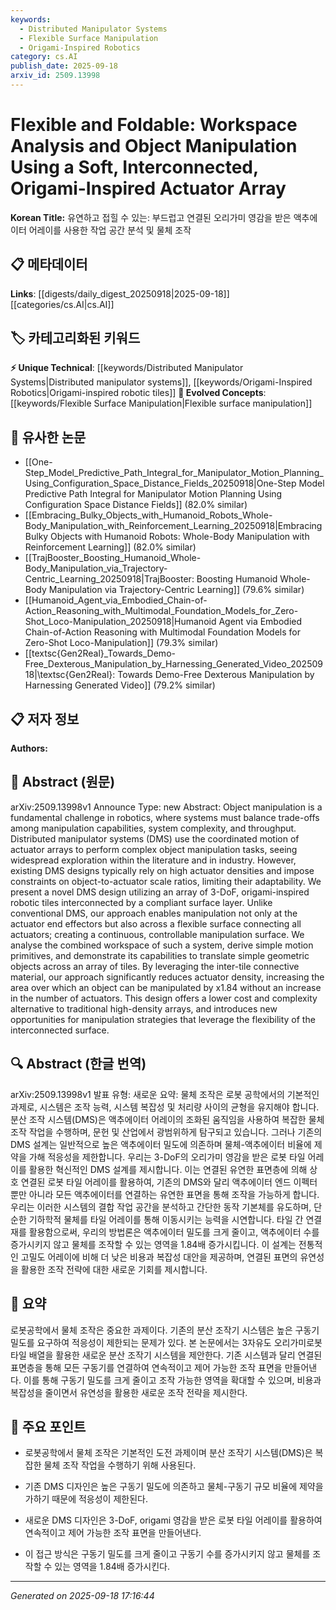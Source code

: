 ```yaml
---
keywords:
  - Distributed Manipulator Systems
  - Flexible Surface Manipulation
  - Origami-Inspired Robotics
category: cs.AI
publish_date: 2025-09-18
arxiv_id: 2509.13998
---
```


<!-- KEYWORD_LINKING_METADATA:
{
  "processed_timestamp": "2025-09-22 22:28:28.442790",
  "vocabulary_version": "1.0",
  "selected_keywords": [
    "Distributed Manipulator Systems",
    "Flexible Surface Manipulation",
    "Origami-Inspired Robotics"
  ],
  "rejected_keywords": [
    "Actuator Arrays"
  ],
  "similarity_scores": {
    "Distributed Manipulator Systems": 0.78,
    "Flexible Surface Manipulation": 0.75,
    "Origami-Inspired Robotics": 0.72
  },
  "extraction_method": "AI_prompt_based",
  "budget_applied": true
}
-->


# Flexible and Foldable: Workspace Analysis and Object Manipulation Using a Soft, Interconnected, Origami-Inspired Actuator Array

**Korean Title:** 유연하고 접힐 수 있는: 부드럽고 연결된 오리가미 영감을 받은 액추에이터 어레이를 사용한 작업 공간 분석 및 물체 조작

## 📋 메타데이터

**Links**: [[digests/daily_digest_20250918|2025-09-18]]   [[categories/cs.AI|cs.AI]]

## 🏷️ 카테고리화된 키워드
**⚡ Unique Technical**: [[keywords/Distributed Manipulator Systems|Distributed manipulator systems]], [[keywords/Origami-Inspired Robotics|Origami-inspired robotic tiles]]
**🚀 Evolved Concepts**: [[keywords/Flexible Surface Manipulation|Flexible surface manipulation]]

## 🔗 유사한 논문
- [[One-Step_Model_Predictive_Path_Integral_for_Manipulator_Motion_Planning_Using_Configuration_Space_Distance_Fields_20250918|One-Step Model Predictive Path Integral for Manipulator Motion Planning Using Configuration Space Distance Fields]] (82.0% similar)
- [[Embracing_Bulky_Objects_with_Humanoid_Robots_Whole-Body_Manipulation_with_Reinforcement_Learning_20250918|Embracing Bulky Objects with Humanoid Robots: Whole-Body Manipulation with Reinforcement Learning]] (82.0% similar)
- [[TrajBooster_Boosting_Humanoid_Whole-Body_Manipulation_via_Trajectory-Centric_Learning_20250918|TrajBooster: Boosting Humanoid Whole-Body Manipulation via Trajectory-Centric Learning]] (79.6% similar)
- [[Humanoid_Agent_via_Embodied_Chain-of-Action_Reasoning_with_Multimodal_Foundation_Models_for_Zero-Shot_Loco-Manipulation_20250918|Humanoid Agent via Embodied Chain-of-Action Reasoning with Multimodal Foundation Models for Zero-Shot Loco-Manipulation]] (79.3% similar)
- [[textsc{Gen2Real}_Towards_Demo-Free_Dexterous_Manipulation_by_Harnessing_Generated_Video_20250918|\textsc{Gen2Real}: Towards Demo-Free Dexterous Manipulation by Harnessing Generated Video]] (79.2% similar)

## 📋 저자 정보

**Authors:** 

## 📄 Abstract (원문)

arXiv:2509.13998v1 Announce Type: new 
Abstract: Object manipulation is a fundamental challenge in robotics, where systems must balance trade-offs among manipulation capabilities, system complexity, and throughput. Distributed manipulator systems (DMS) use the coordinated motion of actuator arrays to perform complex object manipulation tasks, seeing widespread exploration within the literature and in industry. However, existing DMS designs typically rely on high actuator densities and impose constraints on object-to-actuator scale ratios, limiting their adaptability. We present a novel DMS design utilizing an array of 3-DoF, origami-inspired robotic tiles interconnected by a compliant surface layer. Unlike conventional DMS, our approach enables manipulation not only at the actuator end effectors but also across a flexible surface connecting all actuators; creating a continuous, controllable manipulation surface. We analyse the combined workspace of such a system, derive simple motion primitives, and demonstrate its capabilities to translate simple geometric objects across an array of tiles. By leveraging the inter-tile connective material, our approach significantly reduces actuator density, increasing the area over which an object can be manipulated by x1.84 without an increase in the number of actuators. This design offers a lower cost and complexity alternative to traditional high-density arrays, and introduces new opportunities for manipulation strategies that leverage the flexibility of the interconnected surface.

## 🔍 Abstract (한글 번역)

arXiv:2509.13998v1 발표 유형: 새로운
요약: 물체 조작은 로봇 공학에서의 기본적인 과제로, 시스템은 조작 능력, 시스템 복잡성 및 처리량 사이의 균형을 유지해야 합니다. 분산 조작 시스템(DMS)은 액추에이터 어레이의 조화된 움직임을 사용하여 복잡한 물체 조작 작업을 수행하며, 문헌 및 산업에서 광범위하게 탐구되고 있습니다. 그러나 기존의 DMS 설계는 일반적으로 높은 액추에이터 밀도에 의존하며 물체-액추에이터 비율에 제약을 가해 적응성을 제한합니다. 우리는 3-DoF의 오리가미 영감을 받은 로봇 타일 어레이를 활용한 혁신적인 DMS 설계를 제시합니다. 이는 연결된 유연한 표면층에 의해 상호 연결된 로봇 타일 어레이를 활용하여, 기존의 DMS와 달리 액추에이터 엔드 이펙터뿐만 아니라 모든 액추에이터를 연결하는 유연한 표면을 통해 조작을 가능하게 합니다. 우리는 이러한 시스템의 결합 작업 공간을 분석하고 간단한 동작 기본체를 유도하며, 단순한 기하학적 물체를 타일 어레이를 통해 이동시키는 능력을 시연합니다. 타일 간 연결재를 활용함으로써, 우리의 방법론은 액추에이터 밀도를 크게 줄이고, 액추에이터 수를 증가시키지 않고 물체를 조작할 수 있는 영역을 1.84배 증가시킵니다. 이 설계는 전통적인 고밀도 어레이에 비해 더 낮은 비용과 복잡성 대안을 제공하며, 연결된 표면의 유연성을 활용한 조작 전략에 대한 새로운 기회를 제시합니다.

## 📝 요약

로봇공학에서 물체 조작은 중요한 과제이다. 기존의 분산 조작기 시스템은 높은 구동기 밀도를 요구하여 적응성이 제한되는 문제가 있다. 본 논문에서는 3자유도 오리가미로봇 타일 배열을 활용한 새로운 분산 조작기 시스템을 제안한다. 기존 시스템과 달리 연결된 표면층을 통해 모든 구동기를 연결하여 연속적이고 제어 가능한 조작 표면을 만들어낸다. 이를 통해 구동기 밀도를 크게 줄이고 조작 가능한 영역을 확대할 수 있으며, 비용과 복잡성을 줄이면서 유연성을 활용한 새로운 조작 전략을 제시한다.

## 🎯 주요 포인트

- 로봇공학에서 물체 조작은 기본적인 도전 과제이며 분산 조작기 시스템(DMS)은 복잡한 물체 조작 작업을 수행하기 위해 사용된다.

- 기존 DMS 디자인은 높은 구동기 밀도에 의존하고 물체-구동기 규모 비율에 제약을 가하기 때문에 적응성이 제한된다.

- 새로운 DMS 디자인은 3-DoF, origami 영감을 받은 로봇 타일 어레이를 활용하여 연속적이고 제어 가능한 조작 표면을 만들어낸다.

- 이 접근 방식은 구동기 밀도를 크게 줄이고 구동기 수를 증가시키지 않고 물체를 조작할 수 있는 영역을 1.84배 증가시킨다.

---

*Generated on 2025-09-18 17:16:44*